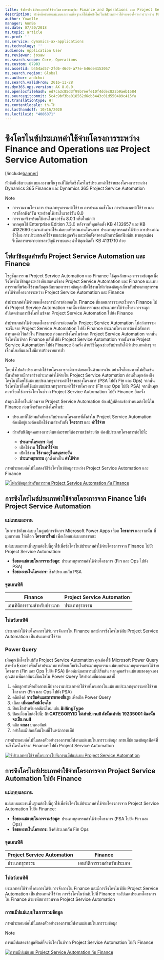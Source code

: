 ```yaml
---
title: ซิงโครไนซ์ประเภทค่าใช้จ่ายโครงการระหว่าง Finance and Operations และ Project Service Automation
description: หัวข้อนี้อธิบายแม่แบบและงานพื้นฐานที่ใช้เพื่อซิงโครไนซ์ประเภทค่าใช้จ่ายของโครงการระหว่าง Microsoft Dynamics 365 Finance และ Dynamics 365 Project Service Automation
author: Yowelle
manager: AnnBe
ms.date: 07/20/2018
ms.topic: article
ms.prod: ''
ms.service: dynamics-ax-applications
ms.technology: ''
audience: Application User
ms.reviewer: josaw
ms.search.scope: Core, Operations
ms.custom: 87983
ms.assetid: b454ad57-2fd6-46c9-a77e-646de4153067
ms.search.region: Global
ms.author: andchoi
ms.search.validFrom: 2016-11-28
ms.dyn365.ops.version: AX 8.0.0
ms.openlocfilehash: ed7ca3c85d3f99b7eefe10f4ddec822b9aeb1684
ms.sourcegitcommit: 5c4c9bf3ba018562d6cb3443c01d550489c415fa
ms.translationtype: HT
ms.contentlocale: th-TH
ms.lasthandoff: 10/16/2020
ms.locfileid: "4086071"
---
```

# <a name="synchronize-project-expense-categories-between-finance-and-operations-and-project-service-automation"></a>ซิงโครไนซ์ประเภทค่าใช้จ่ายโครงการระหว่าง Finance and Operations และ Project Service Automation

[!include[banner](../includes/banner.md)]

หัวข้อนี้อธิบายแม่แบบและงานพื้นฐานที่ใช้เพื่อซิงโครไนซ์ประเภทค่าใช้จ่ายของโครงการระหว่าง Dynamics 365 Finance และ Dynamics 365 Project Service Automation

> [!NOTE]
> - การรวมงานโครงการ ประเภทธุรกรรมค่าใช้จ่าย การประมาณชั่วโมง การประมาณค่าใช้จ่าย และการล็อกฟังก์ชัน จะพร้อมใช้งานในเวอร์ชัน 8.0
> - การรวมจริงพร้อมใช้งานในเวอร์ชัน 8.0.1 หรือใหม่กว่า
> - หากคุณใช้ Enterprise Edition 7.3.0 หลังจากที่คุณติดตั้ง KB 4132657 และ KB 4132660 คุณจะสามารถใช้แม่แบบเพื่อรวมงานโครงการ ประเภทธุรกรรมค่าใช้จ่าย การประมาณชั่วโมง การประมาณค่าใช้จ่ายและข้อมูลจริง และเพื่อตั้งค่าคอนฟิกการล็อกฟังก์ชัน หากคุณต้องรีเซ็ตการกระจายการลงบัญชี เราขอแนะนำให้คุณติดตั้ง KB 4131710 ด้วย

## <a name="data-flow-for-project-service-automation-and-finance"></a>โฟลว์ข้อมูลสำหรับ Project Service Automation และ Finance

โซลูชันการรวม Project Service Automation และ Finance ใช้คุณลักษณะการรวมข้อมูลเพื่อซิงโครไนซ์ข้อมูลระหว่างอินสแตนซ์ของ Project Service Automation และ Finance แม่แบบการรวมที่พร้อมใช้งานกับคุณลักษณะการรวมข้อมูล เปิดใช้งานโฟลว์ของข้อมูลเกี่ยวกับประเภทธุรกรรมค่าใช้จ่ายโครงการระหว่าง Project Service Automation และ Finance

ถ้าประเภทค่าใช้จ่ายของโครงการมีการต่อยอดใน Finance ขั้นตอนการรวมจะเริ่มจาก Finance ไปยัง Project Service Automation จากนั้นรหัสการรวมของประเภทค่าใช้จ่ายโครงการจะถูกอัปเดตผ่านการซิงโครไนซ์จาก Project Service Automation ไปยัง Finance

ถ้าประเภทค่าใช้จ่ายของโครงการมีการต่อยอดใน Project Service Automation โฟลว์การรวมจะเริ่มจาก Project Service Automation ไปยัง Finance ประเภทโครงการต้องได้รับการกำหนดค่าไว้แล้วใน Finance ก่อนการซิงโครไนซ์จาก Project Service Automation จากนั้นซิงโครไนซ์จาก Finance กลับไปยัง Project Service Automation จากนั้นจาก Project Service Automation ไปยัง Finance อีกครั้ง ด้วยวิธีนี้คุณช่วยรับประกันได้ว่าประเภทต่างๆ จะเชื่อมโยงกันและไม่มีการสร้างรายการซ้ำ

> [!NOTE]
> โดยทั่วไปแล้วประเภทค่าใช้จ่ายโครงการจะมีการต่อยอดในด้านการเงิน อย่างไรก็ตามหากไม่เป็นเช่นนั้นหรือหากมีการสร้างประเภทค่าใช้จ่ายใน Project Service Automation ก่อนอื่นคุณต้องซิงโครไนซ์โดยใช้แม่แบบประเภทธุรกรรมค่าใช้จ่ายของโครงการ (PSA ไปยัง Fin และ Ops) จากนั้นซิงโครไนซ์โดยใช้แม่แบบประเภทธุรกรรมค่าใช้จ่ายโครงการ (Fin และ Ops ไปยัง PSA) จากนั้นคุณควรเรียกใช้การซิงโครไนซ์จาก Project Service Automation ไปยัง Finance อีกครั้ง
>
> ถ้าคุณซิงโครไนซ์ก่อนจาก Project Service Automation ต้องปฏิบัติตามข้อกำหนดต่อไปนี้ใน Finance ก่อนที่จะรันการซิงโครไนซ์:
>
> - ประเภทที่ใช้ร่วมกันที่ตรงกับประเภทโครงการที่ตั้งค่าใน Project Service Automation ต้องมีอยู่และต้องเปิดใช้งานสำหรับทั้ง **โครงการ** และ **ค่าใช้จ่าย**
> - สำหรับนิติบุคคลทางการเงินแต่ละรายที่ต้องรวมเข้าด้วยกัน ต้องมีประเภทโครงการต่อไปนี้:
>
>     - **ประเภทโครงการ** มีอยู่ 
>     - เปิดใช้งาน **ใช้ในค่าใช้จ่าย**
>     - เปิดใช้งาน **ใช้งานอยู่ในสมุดรายวัน**
>     - **ประเภทธุรกรรม** ถูกตั้งค่าเป็น **ค่าใช้จ่าย**

ภาพประกอบต่อไปนี้แสดงวิธีซิงโครไนซ์ข้อมูลระหว่าง Project Service Automation และ Finance

[![โฟลว์ข้อมูลสำหรับการรวม Project Service Automation กับ Finance](./media/ProjectExpenseCategoriesFlow.png)](./media/ProjectExpenseCategoriesFlow.png)

## <a name="project-expense-category-synchronization-from-finance-to-project-service-automation"></a>การซิงโครไนซ์ประเภทค่าใช้จ่ายโครงการจาก Finance ไปยัง Project Service Automation

### <a name="template-and-task"></a>แม่แบบและงาน

ในการเข้าถึงแม่แบบ ในศูนย์การจัดการ Microsoft Power Apps เลือก **โครงการ** และจากนั้น ที่มุมขวาบน ให้เลือก **โครงการใหม่** เพื่อเลือกแม่แบบสาธารณะ

แม่แบบและงานพื้นฐานต่อไปนี้ถูกใช้เพื่อซิงโครไนซ์ประเภทค่าใช้จ่ายโครงการจาก Finance ไปยัง Project Service Automation:

- **ชื่อของแม่แบบในการรวมข้อมูล:** ประเภทธุรกรรมค่าใช้จ่ายโครงการ (Fin และ Ops ไปยัง PSA)
- **ชื่อของงานในโครงการ:** ซิงค์ประเภทกับ PSA

### <a name="entity-set"></a>ชุดเอนทิตี

| Finance                           | Project Service Automation |
|-----------------------------------|----------------------------|
| เอนทิตีการรวมสำหรับประเภท | ประเภทธุรกรรม     |

### <a name="entity-flow"></a>โฟลว์เอนทิตี

ประเภทค่าใช้จ่ายโครงการได้รับการจัดการใน Finance และมีการซิงโครไนซ์กับ Project Service Automation เป็นประเภทค่าใช้จ่าย

### <a name="power-query"></a>Power Query

เมื่อคุณซิงโครไนซ์กับ Project Service Automation คุณต้องใช้ Microsoft Power Query สำหรับ Excel เพื่อตั้งค่าประเภทการเรียกเก็บเงินในประเภทธุรกรรม แม่แบบประเภทธุรกรรมค่าใช้จ่ายโครงการ (Fin และ Ops ไปยัง PSA) มีคอลัมน์และการแม็ปเริ่มต้น หากคุณสร้างแม่แบบของคุณเอง คุณต้องเพิ่มคอลัมน์เงื่อนไขใน Power Query ให้ทำตามขั้นตอนเหล่านี้

1. คลิกลูกศรเพื่อเปิดการแม็ปของงานประเภทค่าใช้จ่ายโครงการในแม่แบบประเภทธุรกรรมค่าใช้จ่ายโครงการ (Fin และ Ops ไปยัง PSA)
2. คลิกลิงก์ **การสืบค้นและการกรองขั้นสูง** เพื่อเปิด Power Query
2. เลือก **เพิ่มคอลัมน์เงื่อนไข**
3. ป้อนชื่อสำหรับคอลัมน์ใหม่ เช่น **BillingType**
4. ป้อนเงื่อนไขต่อไปนี้: **ถ้า CATEGORYID ไม่เท่ากับ null ดังนั้นเท่ากับ 19235001 มิฉะนั้นจะเป็น null**
5. คลิก **ตกลง** บนคอลัมน์
6. อย่าลืมแม็ปคอลัมน์ใหม่นี้ในหน้าการแม็ป

ภาพประกอบต่อไปนี้แสดงตัวอย่างของการแม็ปงานแม่แบบในการรวมข้อมูล การแม็ปแสดงข้อมูลฟิลด์ที่จะซิงโครไนซ์จาก Finance ไปยัง Project Service Automation

[![ซ์ประเภทค่าใช้จ่ายโครงการไปยังการแม็ปแม่แบบ Project Service Automation](./media/ProjectExpenseCategoriesToPSAMapping.jpg)](./media/ProjectExpenseCategoriesToPSAMapping.jpg)

## <a name="project-expense-category-synchronization-from-project-service-automation-to-finance"></a>การซิงโครไนซ์ประเภทค่าใช้จ่ายโครงการจาก Project Service Automation ไปยัง Finance

### <a name="template-and-task"></a>แม่แบบและงาน

แม่แบบและงานพื้นฐานต่อไปนี้ถูกใช้เพื่อซิงโครไนซ์ประเภทค่าใช้จ่ายโครงการจาก Project Service Automation ไปยัง Finance:

- **ชื่อของแม่แบบในการรวมข้อมูล:** ประเภทธุรกรรมค่าใช้จ่ายโครงการ (PSA ไปยัง Fin และ Ops)
- **ชื่อของงานในโครงการ:** ซิงค์ประเภทกับ Fin Ops

### <a name="entity-set"></a>ชุดเอนทิตี

| Project Service Automation | Finance                           |
|----------------------------|-----------------------------------|
| ประเภทธุรกรรม     | เอนทิตีการรวมสำหรับประเภท |

### <a name="entity-flow"></a>โฟลว์เอนทิตี

ประเภทค่าใช้จ่ายโครงการได้รับการจัดการใน Finance และมีการซิงโครไนซ์กับ Project Service Automation เป็นประเภทค่าใช้จ่าย การซิงโครไนซ์กลับไปที่ Finance จะอัปเดตประเภทโครงการใน Finance ด้วยรหัสการรวมจาก Project Service Automation

### <a name="template-mapping-in-data-integration"></a>การแม็ปแม่แบบในการรวมข้อมูล

ภาพประกอบต่อไปนี้แสดงตัวอย่างของการแม็ปงานแม่แบบในการรวมข้อมูล

> [!NOTE]
> การแม็ปแสดงข้อมูลฟิลด์ที่จะซิงโครไนซ์จาก Project Service Automation ไปยัง Finance

[![การแม็ปแม่แบบ Project Service Automation กับ Finance](./media/ProjectExpenseCategoriesToFinOpsMapping.jpg)](./media/ProjectExpenseCategoriesToFinOpsMapping.jpg)

